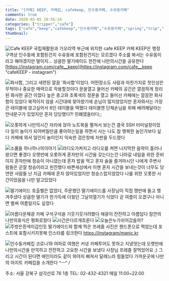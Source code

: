```yaml
---
title: "[카페] KEEP, 카페킵, cafekeep, 인수동카페, 수유동카페"
comments: true
date: 2020-05-05 20:56:24
categories: ["tripper","cafe"]
tags: ["cafe","keep","cafekeep","인수동카페","수유동카페","spring","trip","strawberry"]
thumbnail:
---
```

![Cafe KEEP](https://user-images.githubusercontent.com/22788288/81063924-ac888480-8f13-11ea-9c74-3932d7f7d6b4.jpg "인수동카페. 깔끔한 공간 - 카페킵")
국립재활원과 가오리역 부근에 위치한 cafe KEEP
카페 KEEP은 행정구역상 인수동에 포함된건지 
수유동에 포함된건지는 모르겠다 주소를 봐서는 수유동이라고 해야겠지만 말이지...
상큼한 딸기에이드 한잔에 나만의시간을 공유한다
[https://instagram.com/cafe__keep](https://instagram.com/cafe__keep "cafeKEEP - instagram")


![화사함, 그리고 세련된 깔끔](https://user-images.githubusercontent.com/22788288/81064303-6d0e6800-8f14-11ea-96cb-7e9135e7c486.jpg "흰색과초록색의편안함")
'화사함'이었다. 
어떤장소도 사람과 마찬가지로 첫인상은 무척이나 중요한 매력으로 작용할것이다
문을열고 들어선 카페의 공간은 깔끔하게 정리된 화사한 공간 이었다
높은 층고와 초록색의 정문을 열고 들어선 카페에는 깔끔한 화사함이 있었다
북적이지 않을 시간대에 찾아왔기에 손님이 많지않았지만 혼자와서는 가장 큰 테이블에
앉고싶어서 6인 테이블을 택했다
테이블엔 단체손님을 위해 배려해달라는 안내문구가 있었지만 혼자 당당했다?! 민폐였을터다;;





![오롯하게 나만의시간](https://user-images.githubusercontent.com/22788288/81064575-e1e1a200-8f14-11ea-8efd-c8496a4a792c.jpg "헤드폰에선 상큼한 음악선율이 흐르고 있었다")
자리에 앉아 노트북을 펼쳐서 보는건 결국 SSH 터미널창이었다 
일이 놀이가 되어버릴만큼 좋아하는일을 하면서 사는 나도 참 행복한 놈인가보다 싶다
카페에 와서 일인지 놀이인지 익숙한 검은창에 자판을 두드렸다




![소품들 하나하나의이야기](https://user-images.githubusercontent.com/22788288/81064856-66342500-8f15-11ea-9aa6-8e47dd070c21.jpg "집에가져가고싶다ㅋㅋ")
![라디오가켜지고](https://user-images.githubusercontent.com/22788288/81064953-924fa600-8f15-11ea-9ac5-42452950c395.jpg "나만의휴식시간은잔잔하다")
라디오를 켜면 나지막한 음악이 흘러나왔으면 좋겠다
오랫만에 오롯하게 혼자만의 시간을 갖는다는건 나아갈 내일을 위한 준비이지 혼자만에 청승이 아니였는데
혼자 밥을 먹고 혼자 술을 즐겨마시던 나에게 주변사람들은 곧잘 청승이라고 핀잔했다
바쁜세상에서 이젠 혼자 시간을 보내는것이 너무도 당연한 사람들 
난 지금 카페에 혼자 앉아있었지만 청승스럽지않았다 나를 위한 오롯한 시간이었음을 나만 알고있었다




![딸기에이드](https://user-images.githubusercontent.com/22788288/81065301-2b7ebc80-8f16-11ea-9a7a-fbcf131d58ea.jpg "여름이 다가오는 그날의 상큼한 맛")
호출벨은 없었다, 주문했던 딸기에이드를 사장님이 직접 쟁반에 들고 챙겨주셨다
상큼한 딸기가 한가득에 더웠던 그날의열기가 식었다
곧 여름이 오겠구나 아니면 벌써 여름일지도 싶었다




![아름다운채광](https://user-images.githubusercontent.com/22788288/81065466-7f89a100-8f16-11ea-9711-20677893deb7.jpg "따뜻한볕이다소확행이겠지?!")
카페 구석구석을 기웃기웃거려봤다
채광이 잔잔하고 아름답다 잠깐의 나만의휴식은 평화로웠다
![시간은다르게흐른다](https://user-images.githubusercontent.com/22788288/81065526-9c25d900-8f16-11ea-9959-a26e8b664aa1.jpg "많은사람들이오고가겠지")
![오늘은누가쉬어갔을까?](https://user-images.githubusercontent.com/22788288/81065542-a21bba00-8f16-11ea-8c00-be4bf11f914b.jpg "사람들의이야기가궁금해진다")
![주방은흰색이갑인듯](https://user-images.githubusercontent.com/22788288/81065580-afd13f80-8f16-11ea-86ad-7c529ae6e746.jpg "프레즐잘먹었습니다^^/")
딸기에이드와 함께 먹은 프레즐 사진은 핸드폰으로 찍었는데 포스트에 포함시키지못해
인스타를 링크한다
[https://instagram/manic.kr](https://www.instagram.com/p/B_yoiLcDLhd/ "프레즐은서비스!")




![인수동카페킵](https://user-images.githubusercontent.com/22788288/81066068-8238c600-8f17-11ea-882e-4399e89f82b1.jpg "국립재활원 근처 우이신설 가오리역부근")
코로나19 여파로 여행은 커녕 카페투어도 못하고 지냈엇는데 
오랫만에 나만의시간을 만끽하고 잔잔하고 고요한 시간을 보냈다
사장님 프레즐 잘먹었어요 ;) 
그리고 시간이 된다면 애인이라도 같이 와야지 삐져서 달래느라 힘들었다
가까운곳에 나만의 아지트 카페킵을 소개한다 ^ㅡ^ / 

주소: 서울 강북구 삼각산로 76 1층
TEL: 02-432-4321
매일 11:00~22:00
